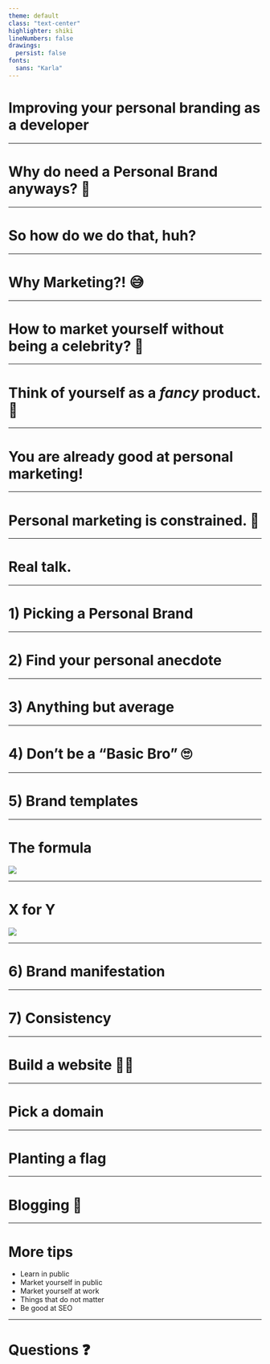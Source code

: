 ```yaml
---
theme: default
class: "text-center"
highlighter: shiki
lineNumbers: false
drawings:
  persist: false
fonts:
  sans: "Karla"
---
```


# Improving your personal branding as a developer

---

<div class="flex h-full justify-center items-center">
    <h1 className="text-center relaxed max-w-lg">
      Why do need a Personal Brand anyways? 🤔
    </h1>
</div>

---

<div class="flex h-full justify-center items-center">
    <h1 className="text-center relaxed max-w-lg">
      So how do we do that, huh?
    </h1>
</div>

---

<div class="flex h-full justify-center items-center">
    <h1 className="text-center relaxed max-w-lg">
      Why Marketing?! 😅
    </h1>
</div>

---

<div class="flex h-full justify-center items-center">
    <h1 className="text-center relaxed max-w-lg">
      How to market yourself without being a celebrity? 👀
    </h1>
</div>

---

<div class="flex h-full justify-center items-center">
    <h1 className="text-center relaxed max-w-lg">
      Think of yourself as a <em>fancy</em> product. 💅
    </h1>
</div>

---

<div class="flex h-full justify-center items-center">
    <h1 className="text-center relaxed max-w-lg">
      You are already good at personal marketing!
    </h1>
</div>

---

<div class="flex h-full justify-center items-center">
    <h1 className="text-center relaxed max-w-lg">
      Personal marketing is constrained. 🥳
    </h1>
</div>

---

<div class="flex h-full justify-center items-center">
    <h1 className="text-center relaxed max-w-lg">
      Real talk.
    </h1>
</div>

---

<div class="flex h-full justify-center items-center">
    <h1 className="text-center relaxed max-w-lg">
      1) Picking a Personal Brand
    </h1>
</div>

---

<div class="flex h-full justify-center items-center">
    <h1 className="text-center relaxed max-w-lg">
      2) Find your personal anecdote
    </h1>
</div>

---

<div class="flex h-full justify-center items-center">
    <h1 className="text-center relaxed max-w-lg">
      3) Anything but average
    </h1>
</div>

---

<div class="flex h-full justify-center items-center">
    <h1 className="text-center relaxed max-w-lg">
      4) Don’t be a “Basic Bro” 🙄
    </h1>
</div>

---

<div class="flex h-full justify-center items-center">
    <h1 className="text-center relaxed max-w-lg">
      5) Brand templates
    </h1>
</div>

---

# The formula

<div class="mt-0.5"></div>

<img
  class="text-center w-full pb-5"
  src="/sli.png"
/>

---

# X for Y

<div class="mt-0.5"></div>

<img
  class="text-center w-full pb-5"
  src="/sli2.png"
/>

---

<div class="flex h-full justify-center items-center">
    <h1 className="text-center relaxed max-w-lg">
      6) Brand manifestation
    </h1>
</div>

---

<div class="flex h-full justify-center items-center">
    <h1 className="text-center relaxed max-w-lg">
      7) Consistency
    </h1>
</div>

---

<div class="flex h-full justify-center items-center">
    <h1 className="text-center relaxed max-w-lg">
      Build a website 😮‍💨
    </h1>
</div>

---

<div class="flex h-full justify-center items-center">
    <h1 className="text-center relaxed max-w-lg">
      Pick a domain
    </h1>
</div>

---

<div class="flex h-full justify-center items-center">
    <h1 className="text-center relaxed max-w-lg">
      Planting a flag
    </h1>
</div>

---

<div class="flex h-full justify-center items-center">
    <h1 className="text-center relaxed max-w-lg">
      Blogging 🦄
    </h1>
</div>

---

# More tips

- Learn in public
- Market yourself in public
- Market yourself at work
- Things that do not matter
- Be good at SEO

---

<div class="flex h-full justify-center items-center">
    <h1 className="text-center relaxed max-w-lg">
      Questions ❓
    </h1>
</div>
